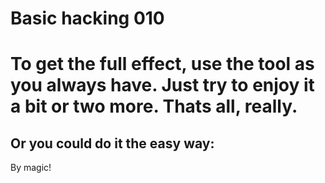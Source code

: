 # Basic hacking 010

# To get the full effect, use the tool as you always have. Just try to enjoy it a bit or two more. Thats all, really.

## Or you could do it the easy way:

By magic!
